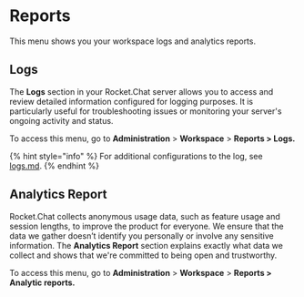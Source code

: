 # Reports

This menu shows you your workspace logs and analytics reports.

## Logs

The **Logs** section in your Rocket.Chat server allows you to access and review detailed information configured for logging purposes. It is particularly useful for troubleshooting issues or monitoring your server's ongoing activity and status.

To access this menu, go to **Administration** > **Workspace** > **Reports > Logs.**

{% hint style="info" %}
For additional configurations to the log, see [logs.md](settings/logs.md "mention").
{% endhint %}

## Analytics Report

Rocket.Chat collects anonymous usage data, such as feature usage and session lengths, to improve the product for everyone. We ensure that the data we gather doesn’t identify you personally or involve any sensitive information. The **Analytics Report** section explains exactly what data we collect and shows that we're committed to being open and trustworthy.

To access this menu, go to **Administration** > **Workspace** > **Reports > Analytic reports.**
